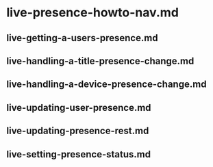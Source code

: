 # live-presence-howto-nav.md

## live-getting-a-users-presence.md

## live-handling-a-title-presence-change.md

## live-handling-a-device-presence-change.md

## live-updating-user-presence.md

## live-updating-presence-rest.md

## live-setting-presence-status.md
